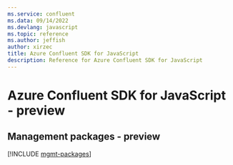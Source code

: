 ```yaml
---
ms.service: confluent
ms.data: 09/14/2022
ms.devlang: javascript
ms.topic: reference
ms.author: jeffish
author: xirzec
title: Azure Confluent SDK for JavaScript
description: Reference for Azure Confluent SDK for JavaScript
---
```

# Azure Confluent SDK for JavaScript - preview

## Management packages - preview
[!INCLUDE [mgmt-packages](confluent-mgmt-index.md)]